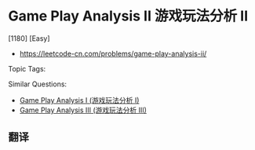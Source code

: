 # Game Play Analysis II 游戏玩法分析 II

[1180] [Easy]

- https://leetcode-cn.com/problems/game-play-analysis-ii/

Topic Tags:

Similar Questions:

- [Game Play Analysis I (游戏玩法分析 I)](https://leetcode-cn.com/problems/game-play-analysis-i/)
- [Game Play Analysis III (游戏玩法分析 III)](https://leetcode-cn.com/problems/game-play-analysis-iii/)

## 翻译
